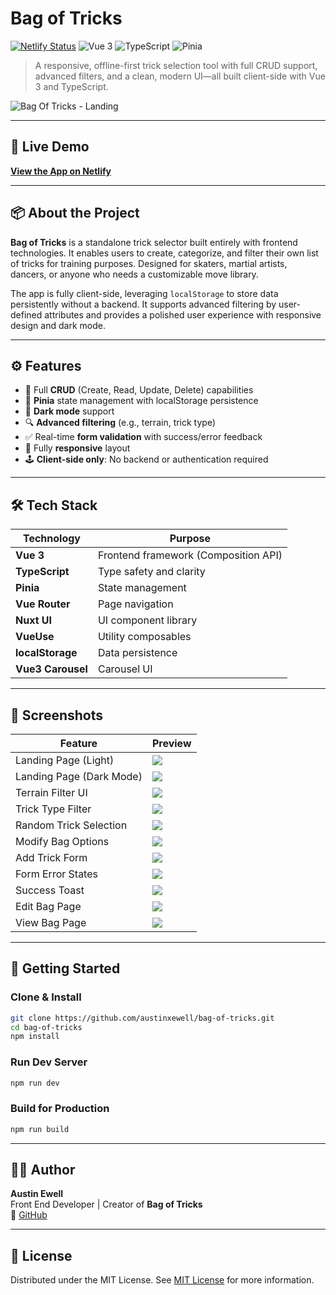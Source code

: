 # Bag of Tricks

[![Netlify Status](https://api.netlify.com/api/v1/badges/c540926f-e116-40fe-8bde-80de7e977eff/deploy-status)](https://app.netlify.com/sites/profound-stardust-16a045/deploys)
![Vue 3](https://img.shields.io/badge/Vue-3.x-42b883?style=flat-square&logo=vue.js&logoColor=white)
![TypeScript](https://img.shields.io/badge/TypeScript-Strict-blue?style=flat-square&logo=typescript)
![Pinia](https://img.shields.io/badge/State-Pinia-yellow?style=flat-square&logo=pinia)

> A responsive, offline-first trick selection tool with full CRUD support, advanced filters, and a clean, modern UI—all built client-side with Vue 3 and TypeScript.

![Bag Of Tricks - Landing](https://i.postimg.cc/HL7Lvkvb/bot-landing-light.png)

---

## 🔗 Live Demo

**[View the App on Netlify](https://profound-stardust-16a045.netlify.app/)**

---

## 📦 About the Project

**Bag of Tricks** is a standalone trick selector built entirely with frontend technologies. It enables users to create, categorize, and filter their own list of tricks for training purposes. Designed for skaters, martial artists, dancers, or anyone who needs a customizable move library.

The app is fully client-side, leveraging `localStorage` to store data persistently without a backend. It supports advanced filtering by user-defined attributes and provides a polished user experience with responsive design and dark mode.

---

## ⚙️ Features

- 📝 Full **CRUD** (Create, Read, Update, Delete) capabilities
- 🧠 **Pinia** state management with localStorage persistence
- 🌙 **Dark mode** support
- 🔍 **Advanced filtering** (e.g., terrain, trick type)
- ✅ Real-time **form validation** with success/error feedback
- 📱 Fully **responsive** layout
- 🕹️ **Client-side only**: No backend or authentication required

---

## 🛠 Tech Stack

| Technology         | Purpose                         |
|--------------------|----------------------------------|
| **Vue 3**          | Frontend framework (Composition API) |
| **TypeScript**     | Type safety and clarity          |
| **Pinia**          | State management                 |
| **Vue Router**     | Page navigation                  |
| **Nuxt UI**        | UI component library             |
| **VueUse**         | Utility composables              |
| **localStorage**   | Data persistence                 |
| **Vue3 Carousel**  | Carousel UI                      |

---

## 📸 Screenshots

| Feature | Preview |
|--------|---------|
| Landing Page (Light) | ![](https://i.postimg.cc/HL7Lvkvb/bot-landing-light.png) |
| Landing Page (Dark Mode) | ![](https://i.postimg.cc/DwNZcX62/bot-landing-dark.png) |
| Terrain Filter UI | ![](https://i.postimg.cc/X7QXphyB/bot-terrain-filter.png) |
| Trick Type Filter | ![](https://i.postimg.cc/fRyyXKx2/bot-trick-type-filter.png) |
| Random Trick Selection | ![](https://i.postimg.cc/dtqLQvDK/bot-trick-selection.png) |
| Modify Bag Options | ![](https://i.postimg.cc/ryGDLzVJ/bot-modify-bag.png) |
| Add Trick Form | ![](https://i.postimg.cc/QCqCgY4P/bot-add-trick.png) |
| Form Error States | ![](https://i.postimg.cc/ydckx8F7/bot-trick-error-state.png) |
| Success Toast | ![](https://i.postimg.cc/R033rRh6/bot-success-toast.png) |
| Edit Bag Page | ![](https://i.postimg.cc/vmp4GVxP/bot-edit-bag.png) |
| View Bag Page | ![](https://i.postimg.cc/x8QqzVRM/bot-view-bag.png) |

---

## 🚀 Getting Started

### Clone & Install

```bash
git clone https://github.com/austinxewell/bag-of-tricks.git
cd bag-of-tricks
npm install
```

### Run Dev Server

```bash
npm run dev
```

### Build for Production

```bash
npm run build
```

---

## 👨‍💻 Author

**Austin Ewell**  
Front End Developer | Creator of **Bag of Tricks**  
🔗 [GitHub](https://github.com/austinxewell)

---

## 📄 License

Distributed under the MIT License. See [MIT License](https://opensource.org/licenses/MIT) for more information.
